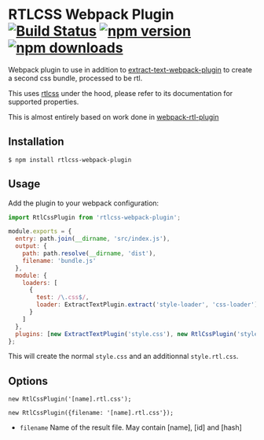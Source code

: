 # RTLCSS Webpack Plugin [![Build Status](https://img.shields.io/travis/wix/rtlcss-webpack-plugin/master.svg?style=flat-square)](https://travis-ci.org/wix/rtlcss-webpack-plugin) [![npm version](https://img.shields.io/npm/v/rtlcss-webpack-plugin.svg?style=flat-square)](https://www.npmjs.com/package/rtlcss-webpack-plugin) [![npm downloads](https://img.shields.io/npm/dm/rtlcss-webpack-plugin.svg?style=flat-square)](https://www.npmjs.com/package/rtlcss-webpack-plugin)

Webpack plugin to use in addition to [extract-text-webpack-plugin](https://github.com/webpack/extract-text-webpack-plugin) to create a second css bundle, processed to be rtl.

This uses [rtlcss](https://github.com/MohammadYounes/rtlcss) under the hood, please refer to its documentation for supported properties.

This is almost entirely based on work done in [webpack-rtl-plugin](https://github.com/romainberger/webpack-rtl-plugin)

## Installation

```shell
$ npm install rtlcss-webpack-plugin
```

## Usage

Add the plugin to your webpack configuration:

```js
import RtlCssPlugin from 'rtlcss-webpack-plugin';

module.exports = {
  entry: path.join(__dirname, 'src/index.js'),
  output: {
    path: path.resolve(__dirname, 'dist'),
    filename: 'bundle.js'
  },
  module: {
    loaders: [
      {
        test: /\.css$/,
        loader: ExtractTextPlugin.extract('style-loader', 'css-loader')
      }
    ]
  },
  plugins: [new ExtractTextPlugin('style.css'), new RtlCssPlugin('style.rtl.css')]
};
```

This will create the normal `style.css` and an additionnal `style.rtl.css`.

## Options

```
new RtlCssPlugin('[name].rtl.css');
```

```
new RtlCssPlugin({filename: '[name].rtl.css'});
```

* `filename` Name of the result file. May contain [name], [id] and [hash]
